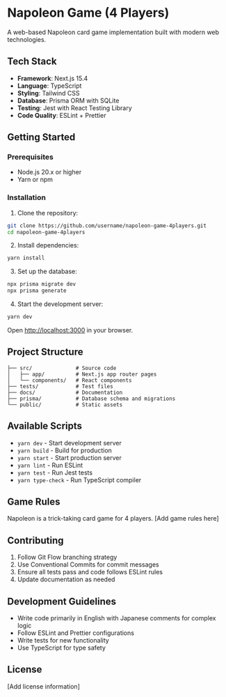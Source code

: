 # Napoleon Game (4 Players)

A web-based Napoleon card game implementation built with modern web technologies.

## Tech Stack

- **Framework**: Next.js 15.4
- **Language**: TypeScript
- **Styling**: Tailwind CSS
- **Database**: Prisma ORM with SQLite
- **Testing**: Jest with React Testing Library
- **Code Quality**: ESLint + Prettier

## Getting Started

### Prerequisites

- Node.js 20.x or higher
- Yarn or npm

### Installation

1. Clone the repository:
```bash
git clone https://github.com/username/napoleon-game-4players.git
cd napoleon-game-4players
```

2. Install dependencies:
```bash
yarn install
```

3. Set up the database:
```bash
npx prisma migrate dev
npx prisma generate
```

4. Start the development server:
```bash
yarn dev
```

Open [http://localhost:3000](http://localhost:3000) in your browser.

## Project Structure

```
├── src/              # Source code
│   ├── app/          # Next.js app router pages
│   └── components/   # React components
├── tests/            # Test files
├── docs/             # Documentation
├── prisma/           # Database schema and migrations
└── public/           # Static assets
```

## Available Scripts

- `yarn dev` - Start development server
- `yarn build` - Build for production
- `yarn start` - Start production server
- `yarn lint` - Run ESLint
- `yarn test` - Run Jest tests
- `yarn type-check` - Run TypeScript compiler

## Game Rules

Napoleon is a trick-taking card game for 4 players. [Add game rules here]

## Contributing

1. Follow Git Flow branching strategy
2. Use Conventional Commits for commit messages
3. Ensure all tests pass and code follows ESLint rules
4. Update documentation as needed

## Development Guidelines

- Write code primarily in English with Japanese comments for complex logic
- Follow ESLint and Prettier configurations
- Write tests for new functionality
- Use TypeScript for type safety

## License

[Add license information]